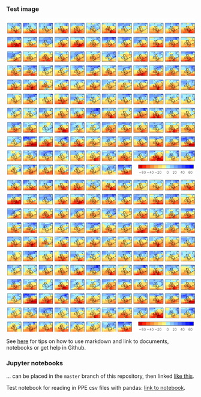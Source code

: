 
### Test image

![Image for PPE](https://github.com/qump-project/qump-hadgem3/blob/master/images/QumpStampImage.png)
![Raw Image for PPE](https://raw.githubusercontent.com/qump-project/qump-hadgem3/master/images/QumpStampImage.png)

See [here](https://qump-project.github.io/qump-hadgem3/index_original) for tips on how to use markdown and link to documents, notebooks or get help in Github.


### Jupyter notebooks
... can be placed in the `master` branch of this repository, then linked [like this](https://nbviewer.jupyter.org/github/qump-project/qump-hadgem3/blob/master/notebooks/Notebook_example.ipynb).

Test notebook for reading in PPE csv files with pandas: [link to notebook](https://nbviewer.jupyter.org/github/qump-project/qump-hadgem3/blob/master/notebooks/read_csvfile_pandas.ipynb).



